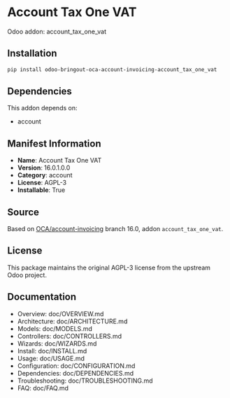 # Account Tax One VAT

Odoo addon: account_tax_one_vat

## Installation

```bash
pip install odoo-bringout-oca-account-invoicing-account_tax_one_vat
```

## Dependencies

This addon depends on:
- account

## Manifest Information

- **Name**: Account Tax One VAT
- **Version**: 16.0.1.0.0
- **Category**: account
- **License**: AGPL-3
- **Installable**: True

## Source

Based on [OCA/account-invoicing](https://github.com/OCA/account-invoicing) branch 16.0, addon `account_tax_one_vat`.

## License

This package maintains the original AGPL-3 license from the upstream Odoo project.

## Documentation

- Overview: doc/OVERVIEW.md
- Architecture: doc/ARCHITECTURE.md
- Models: doc/MODELS.md
- Controllers: doc/CONTROLLERS.md
- Wizards: doc/WIZARDS.md
- Install: doc/INSTALL.md
- Usage: doc/USAGE.md
- Configuration: doc/CONFIGURATION.md
- Dependencies: doc/DEPENDENCIES.md
- Troubleshooting: doc/TROUBLESHOOTING.md
- FAQ: doc/FAQ.md
